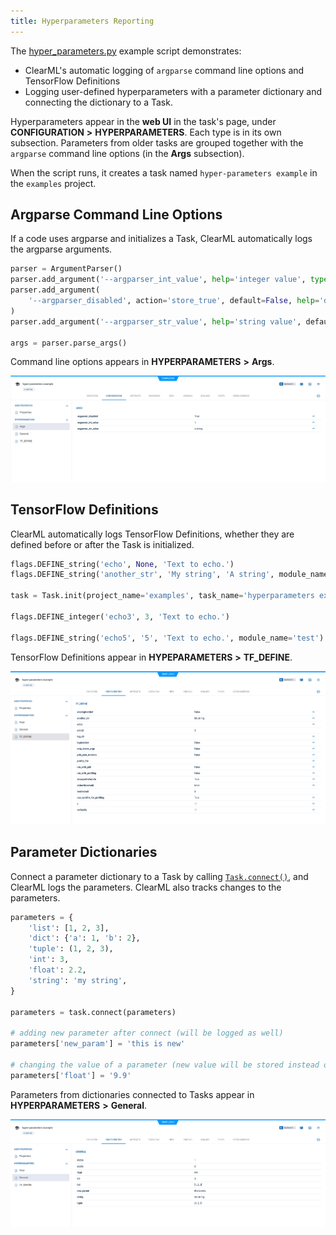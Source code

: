 ```yaml
---
title: Hyperparameters Reporting
---
```


The [hyper_parameters.py](https://github.com/allegroai/clearml/blob/master/examples/reporting/hyper_parameters.py) example 
script demonstrates: 
* ClearML's automatic logging of `argparse` command line options and TensorFlow Definitions
* Logging user-defined hyperparameters with a parameter dictionary and connecting the dictionary to a Task. 

Hyperparameters appear in the **web UI** in the task's page, under **CONFIGURATION** **>** **HYPERPARAMETERS**. 
Each type is in its own subsection. Parameters from older tasks are grouped together with the ``argparse`` command 
line options (in the **Args** subsection).

When the script runs, it creates a task named `hyper-parameters example` in the `examples` project.

## Argparse Command Line Options

If a code uses argparse and initializes a Task, ClearML automatically logs the argparse arguments.
 
```python
parser = ArgumentParser()
parser.add_argument('--argparser_int_value', help='integer value', type=int, default=1)
parser.add_argument(
    '--argparser_disabled', action='store_true', default=False, help='disables something'
)
parser.add_argument('--argparser_str_value', help='string value', default='a string')
    
args = parser.parse_args()
```

Command line options appears in **HYPERPARAMETERS** **>** **Args**.

![image](../../img/examples_reporting_hyper_param_01.png)

## TensorFlow Definitions

ClearML automatically logs TensorFlow Definitions, whether they are defined before or after the Task is initialized.

```python
flags.DEFINE_string('echo', None, 'Text to echo.')
flags.DEFINE_string('another_str', 'My string', 'A string', module_name='test')

task = Task.init(project_name='examples', task_name='hyperparameters example')
    
flags.DEFINE_integer('echo3', 3, 'Text to echo.')
    
flags.DEFINE_string('echo5', '5', 'Text to echo.', module_name='test')

```    

TensorFlow Definitions appear in **HYPEPARAMETERS** **>** **TF_DEFINE**.

![image](../../img/examples_reporting_hyper_param_03.png)

## Parameter Dictionaries

Connect a parameter dictionary to a Task by calling [`Task.connect()`](../../references/sdk/task.md#connect),
and ClearML logs the parameters. ClearML also tracks changes to the parameters.

```python
parameters = {
    'list': [1, 2, 3],
    'dict': {'a': 1, 'b': 2},
    'tuple': (1, 2, 3),
    'int': 3,
    'float': 2.2,
    'string': 'my string',
}
    
parameters = task.connect(parameters)
    
# adding new parameter after connect (will be logged as well)
parameters['new_param'] = 'this is new'
  
# changing the value of a parameter (new value will be stored instead of previous one)
parameters['float'] = '9.9'
```

Parameters from dictionaries connected to Tasks appear in **HYPERPARAMETERS** **>** **General**.

![image](../../img/examples_reporting_hyper_param_02.png)

